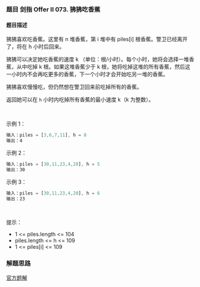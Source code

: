 ### 题目 剑指 Offer II 073. 狒狒吃香蕉
#### 题目描述
狒狒喜欢吃香蕉。这里有 n 堆香蕉，第 i 堆中有 piles[i] 根香蕉。警卫已经离开了，将在 h 小时后回来。

狒狒可以决定她吃香蕉的速度 k （单位：根/小时）。每个小时，她将会选择一堆香蕉，从中吃掉 k 根。如果这堆香蕉少于 k 根，她将吃掉这堆的所有香蕉，然后这一小时内不会再吃更多的香蕉，下一个小时才会开始吃另一堆的香蕉。  

狒狒喜欢慢慢吃，但仍然想在警卫回来前吃掉所有的香蕉。

返回她可以在 `h` 小时内吃掉所有香蕉的最小速度 k（k 为整数）。

 

示例 1：

```js
输入：piles = [3,6,7,11], h = 8
输出：4
```
示例 2：

```js
输入：piles = [30,11,23,4,20], h = 5
输出：30
```
示例 3：

```js
输入：piles = [30,11,23,4,20], h = 6
输出：23
```
 

提示：

- 1 <= piles.length <= 104
- piles.length <= h <= 109
- 1 <= piles[i] <= 109
 
### 解题思路
[官方题解](https://leetcode.cn/problems/nZZqjQ/solution/fei-fei-chi-xiang-jiao-by-leetcode-solut-0jge/)